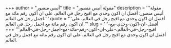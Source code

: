 +++
author = "أنيس منصور"
title = "مقولة أنيس منصور"
description = '''مقولة أنيس منصور: أفضل ان اكون وحدي مع اقبح رجل في العالم، على ان اكون رقم مائة مع اجمل رجل في العالم.'''
quote = '''أفضل ان اكون وحدي مع اقبح رجل في العالم، على ان اكون رقم مائة مع اجمل رجل في العالم.'''
slug = '''أفضل-ان-اكون-وحدي-مع-اقبح-رجل-في-العالم،-على-ان-اكون-رقم-مائة-مع-اجمل-رجل-في-العالم'''
+++
أفضل ان اكون وحدي مع اقبح رجل في العالم، على ان اكون رقم مائة مع اجمل رجل في العالم.
